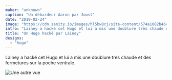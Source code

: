 ```yaml
---
maker: "unknown"
caption: "Un débardeur Aaron par Joost"
date: "2019-02-24"
image: "https://cdn.sanity.io/images/hl5bw8cj/site-content/574a1082b46ca29961461e9fa3f0a03772a1da74-1000x972.jpg"
intro: "Lainey a hacké cet Hugo et lui a mis une doublure très chaude et des fermetures sur la poche ventrale."
title: "Un Hugo hacké par Lainey"
designs:
  - "hugo"
---
```


Lainey a hacké cet Hugo et lui a mis une doublure très chaude et des fermetures sur la poche ventrale.

![Une autre vue](https://posts.freesewing.org/uploads/hugo_by_lainey_2_81b29a8f49.jpg "Une autre vue")
